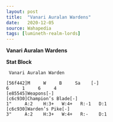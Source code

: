 ```yaml
---
layout: post
title:  "Vanari Auralan Wardens"
date:   2020-12-05
source: Wahapedia
tags: [lumineth-realm-lords]
---
```


**Vanari Auralan Wardens**

**Stat Block**
```
 Vanari Auralan Warden
```

```
[56f442]M     W     B     Sa    [-]
6     1     6     4     
[e85545]Weapons[-]
[c6c930]Champion’s Blade[-]
1"     A:2    H:3+   W:4+   R:-1   D:1   
[c6c930]Warden’s Pike[-]
3"     A:2    H:3+   W:4+   R:-    D:1   
```


